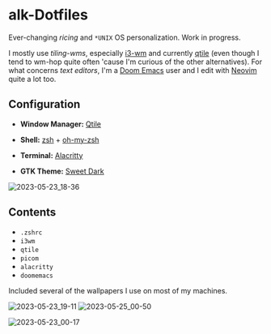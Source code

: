 # alk-Dotfiles
Ever-changing _ricing_ and `*UNIX` OS personalization. Work in progress.

I mostly use _tiling-wms_, especially [i3-wm](https://github.com/i3/i3) and currently [qtile](https://github.com/qtile/qtile) (even though I tend to wm-hop quite often 'cause I'm curious of the other alternatives). For what concerns _text editors_, I'm a [Doom Emacs](https://github.com/doomemacs/doomemacs) user and I edit with [Neovim](https://github.com/neovim/neovim) quite a lot too.

## Configuration

- **Window Manager:** [Qtile](https://github.com/qtile/qtile) 

- **Shell:** [zsh](https://www.zsh.org/) + [oh-my-zsh](https://ohmyz.sh/)

- **Terminal:** [Alacritty](https://github.com/alacritty/alacritty)

- **GTK Theme:** [Sweet Dark](https://github.com/EliverLara/Sweet)

![2023-05-23_18-36](https://github.com/alcestide/Dotfiles/assets/106203061/410fe864-2921-49de-94d7-3cb85bec2cc4)

## Contents

- `.zshrc`
- `i3wm`
- `qtile`
- `picom`
- `alacritty`
- `doomemacs`

Included several of the wallpapers I use on most of my machines.

![2023-05-23_19-11](https://github.com/alcestide/Dotfiles/assets/106203061/40d19df5-920f-49e3-8857-408d7780c930)
![2023-05-25_00-50](https://github.com/alcestide/Dotfiles/assets/106203061/3b0cbbe4-dca3-49a0-8b67-772c43e80493)

![2023-05-23_00-17](https://github.com/alcestide/Dotfiles/assets/106203061/09b7b455-9012-443f-865f-e41950e2750a)

